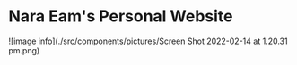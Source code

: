 # Nara Eam's Personal Website
![image info](./src/components/pictures/Screen Shot 2022-02-14 at 1.20.31 pm.png)
